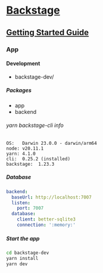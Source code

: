 # [Backstage](https://backstage.io)

## [Getting Started Guide](https://backstage.io/docs/getting-started/)

### App 

#### Development
- backstage-dev/

##### Packages
- app
- backend
 
###### yarn backstage-cli info
```text
OS:   Darwin 23.0.0 - darwin/arm64
node: v20.11.1
yarn: 4.1.0
cli:  0.25.2 (installed)
backstage:  1.23.3
```

##### Database

```yaml
backend:
  baseUrl: http://localhost:7007
  listen:
    port: 7007
  database:
    client: better-sqlite3
    connection: ':memory:' 
```

##### Start the app

```bash
cd backstage-dev
yarn install
yarn dev
```
